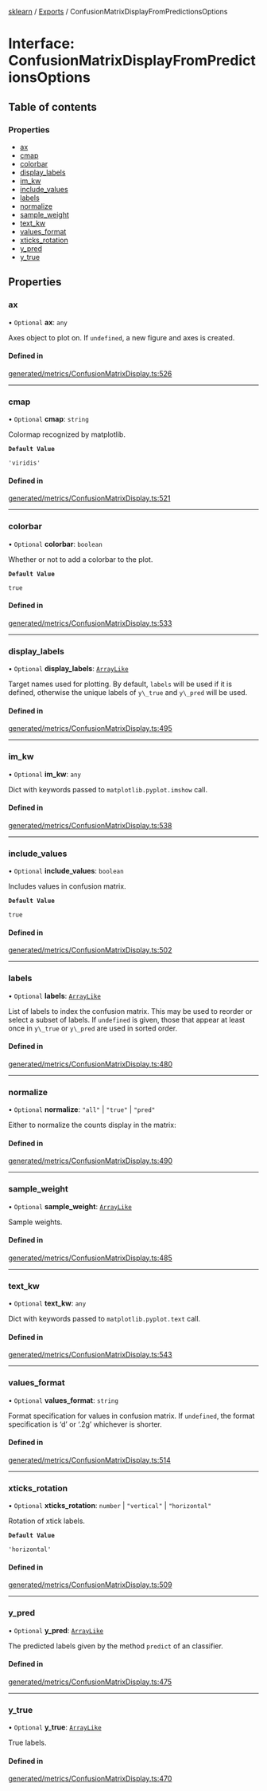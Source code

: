 [sklearn](../readme.md) / [Exports](../modules.md) / ConfusionMatrixDisplayFromPredictionsOptions

# Interface: ConfusionMatrixDisplayFromPredictionsOptions

## Table of contents

### Properties

- [ax](ConfusionMatrixDisplayFromPredictionsOptions.md#ax)
- [cmap](ConfusionMatrixDisplayFromPredictionsOptions.md#cmap)
- [colorbar](ConfusionMatrixDisplayFromPredictionsOptions.md#colorbar)
- [display\_labels](ConfusionMatrixDisplayFromPredictionsOptions.md#display_labels)
- [im\_kw](ConfusionMatrixDisplayFromPredictionsOptions.md#im_kw)
- [include\_values](ConfusionMatrixDisplayFromPredictionsOptions.md#include_values)
- [labels](ConfusionMatrixDisplayFromPredictionsOptions.md#labels)
- [normalize](ConfusionMatrixDisplayFromPredictionsOptions.md#normalize)
- [sample\_weight](ConfusionMatrixDisplayFromPredictionsOptions.md#sample_weight)
- [text\_kw](ConfusionMatrixDisplayFromPredictionsOptions.md#text_kw)
- [values\_format](ConfusionMatrixDisplayFromPredictionsOptions.md#values_format)
- [xticks\_rotation](ConfusionMatrixDisplayFromPredictionsOptions.md#xticks_rotation)
- [y\_pred](ConfusionMatrixDisplayFromPredictionsOptions.md#y_pred)
- [y\_true](ConfusionMatrixDisplayFromPredictionsOptions.md#y_true)

## Properties

### ax

• `Optional` **ax**: `any`

Axes object to plot on. If `undefined`, a new figure and axes is created.

#### Defined in

[generated/metrics/ConfusionMatrixDisplay.ts:526](https://github.com/transitive-bullshit/scikit-learn-ts/blob/367336a/packages/sklearn/src/generated/metrics/ConfusionMatrixDisplay.ts#L526)

___

### cmap

• `Optional` **cmap**: `string`

Colormap recognized by matplotlib.

**`Default Value`**

`'viridis'`

#### Defined in

[generated/metrics/ConfusionMatrixDisplay.ts:521](https://github.com/transitive-bullshit/scikit-learn-ts/blob/367336a/packages/sklearn/src/generated/metrics/ConfusionMatrixDisplay.ts#L521)

___

### colorbar

• `Optional` **colorbar**: `boolean`

Whether or not to add a colorbar to the plot.

**`Default Value`**

`true`

#### Defined in

[generated/metrics/ConfusionMatrixDisplay.ts:533](https://github.com/transitive-bullshit/scikit-learn-ts/blob/367336a/packages/sklearn/src/generated/metrics/ConfusionMatrixDisplay.ts#L533)

___

### display\_labels

• `Optional` **display\_labels**: [`ArrayLike`](../modules.md#arraylike)

Target names used for plotting. By default, `labels` will be used if it is defined, otherwise the unique labels of `y\_true` and `y\_pred` will be used.

#### Defined in

[generated/metrics/ConfusionMatrixDisplay.ts:495](https://github.com/transitive-bullshit/scikit-learn-ts/blob/367336a/packages/sklearn/src/generated/metrics/ConfusionMatrixDisplay.ts#L495)

___

### im\_kw

• `Optional` **im\_kw**: `any`

Dict with keywords passed to `matplotlib.pyplot.imshow` call.

#### Defined in

[generated/metrics/ConfusionMatrixDisplay.ts:538](https://github.com/transitive-bullshit/scikit-learn-ts/blob/367336a/packages/sklearn/src/generated/metrics/ConfusionMatrixDisplay.ts#L538)

___

### include\_values

• `Optional` **include\_values**: `boolean`

Includes values in confusion matrix.

**`Default Value`**

`true`

#### Defined in

[generated/metrics/ConfusionMatrixDisplay.ts:502](https://github.com/transitive-bullshit/scikit-learn-ts/blob/367336a/packages/sklearn/src/generated/metrics/ConfusionMatrixDisplay.ts#L502)

___

### labels

• `Optional` **labels**: [`ArrayLike`](../modules.md#arraylike)

List of labels to index the confusion matrix. This may be used to reorder or select a subset of labels. If `undefined` is given, those that appear at least once in `y\_true` or `y\_pred` are used in sorted order.

#### Defined in

[generated/metrics/ConfusionMatrixDisplay.ts:480](https://github.com/transitive-bullshit/scikit-learn-ts/blob/367336a/packages/sklearn/src/generated/metrics/ConfusionMatrixDisplay.ts#L480)

___

### normalize

• `Optional` **normalize**: ``"all"`` \| ``"true"`` \| ``"pred"``

Either to normalize the counts display in the matrix:

#### Defined in

[generated/metrics/ConfusionMatrixDisplay.ts:490](https://github.com/transitive-bullshit/scikit-learn-ts/blob/367336a/packages/sklearn/src/generated/metrics/ConfusionMatrixDisplay.ts#L490)

___

### sample\_weight

• `Optional` **sample\_weight**: [`ArrayLike`](../modules.md#arraylike)

Sample weights.

#### Defined in

[generated/metrics/ConfusionMatrixDisplay.ts:485](https://github.com/transitive-bullshit/scikit-learn-ts/blob/367336a/packages/sklearn/src/generated/metrics/ConfusionMatrixDisplay.ts#L485)

___

### text\_kw

• `Optional` **text\_kw**: `any`

Dict with keywords passed to `matplotlib.pyplot.text` call.

#### Defined in

[generated/metrics/ConfusionMatrixDisplay.ts:543](https://github.com/transitive-bullshit/scikit-learn-ts/blob/367336a/packages/sklearn/src/generated/metrics/ConfusionMatrixDisplay.ts#L543)

___

### values\_format

• `Optional` **values\_format**: `string`

Format specification for values in confusion matrix. If `undefined`, the format specification is ‘d’ or ‘.2g’ whichever is shorter.

#### Defined in

[generated/metrics/ConfusionMatrixDisplay.ts:514](https://github.com/transitive-bullshit/scikit-learn-ts/blob/367336a/packages/sklearn/src/generated/metrics/ConfusionMatrixDisplay.ts#L514)

___

### xticks\_rotation

• `Optional` **xticks\_rotation**: `number` \| ``"vertical"`` \| ``"horizontal"``

Rotation of xtick labels.

**`Default Value`**

`'horizontal'`

#### Defined in

[generated/metrics/ConfusionMatrixDisplay.ts:509](https://github.com/transitive-bullshit/scikit-learn-ts/blob/367336a/packages/sklearn/src/generated/metrics/ConfusionMatrixDisplay.ts#L509)

___

### y\_pred

• `Optional` **y\_pred**: [`ArrayLike`](../modules.md#arraylike)

The predicted labels given by the method `predict` of an classifier.

#### Defined in

[generated/metrics/ConfusionMatrixDisplay.ts:475](https://github.com/transitive-bullshit/scikit-learn-ts/blob/367336a/packages/sklearn/src/generated/metrics/ConfusionMatrixDisplay.ts#L475)

___

### y\_true

• `Optional` **y\_true**: [`ArrayLike`](../modules.md#arraylike)

True labels.

#### Defined in

[generated/metrics/ConfusionMatrixDisplay.ts:470](https://github.com/transitive-bullshit/scikit-learn-ts/blob/367336a/packages/sklearn/src/generated/metrics/ConfusionMatrixDisplay.ts#L470)
